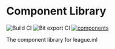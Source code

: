 # Component Library
![Build CI](https://github.com/LeagueML/component-library/workflows/Build%20CI/badge.svg)
![Bit export CI](https://github.com/LeagueML/component-library/workflows/Bit%20export%20CI/badge.svg)
[![components](https://img.shields.io/badge/dynamic/json.svg?color=6e3991&label=components&query=payload.totalComponents&url=https%3A%2F%2Fapi.bit.dev%2Fscope%2Fleague_ml%2Fcomponent-library)](https://bit.dev/joshk/bit-with-github-actions)

The component library for league.ml